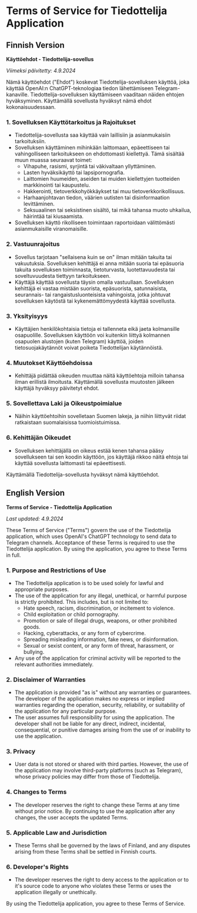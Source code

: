 # Terms of Service for Tiedottelija Application
## Finnish Version

**Käyttöehdot - Tiedottelija-sovellus**

*Viimeksi päivitetty: 4.9.2024*

Nämä käyttöehdot ("Ehdot") koskevat Tiedottelija-sovelluksen käyttöä, joka käyttää OpenAI:n ChatGPT-teknologiaa tiedon lähettämiseen Telegram-kanaville. Tiedottelija-sovelluksen käyttämiseen vaaditaan näiden ehtojen hyväksyminen. Käyttämällä sovellusta hyväksyt nämä ehdot kokonaisuudessaan.

### 1. Sovelluksen Käyttötarkoitus ja Rajoitukset
- Tiedottelija-sovellusta saa käyttää vain laillisiin ja asianmukaisiin tarkoituksiin.
- Sovelluksen käyttäminen mihinkään laittomaan, epäeettiseen tai vahingolliseen tarkoitukseen on ehdottomasti kiellettyä. Tämä sisältää muun muassa seuraavat toimet:
  - Vihapuhe, rasismi, syrjintä tai väkivaltaan yllyttäminen.
  - Lasten hyväksikäyttö tai lapsipornografia.
  - Laittomien huumeiden, aseiden tai muiden kiellettyjen tuotteiden markkinointi tai kaupustelu.
  - Hakkerointi, tietoverkkohyökkäykset tai muu tietoverkkorikollisuus.
  - Harhaanjohtavan tiedon, väärien uutisten tai disinformaation levittäminen.
  - Seksuaalinen tai seksistinen sisältö, tai mikä tahansa muoto uhkailua, häirintää tai kiusaamista.
- Sovelluksen käyttö rikolliseen toimintaan raportoidaan välittömästi asianmukaisille viranomaisille.

### 2. Vastuunrajoitus
- Sovellus tarjotaan "sellaisena kuin se on" ilman mitään takuita tai vakuutuksia. Sovelluksen kehittäjä ei anna mitään suoria tai epäsuoria takuita sovelluksen toiminnasta, tietoturvasta, luotettavuudesta tai soveltuvuudesta tiettyyn tarkoitukseen.
- Käyttäjä käyttää sovellusta täysin omalla vastuullaan. Sovelluksen kehittäjä ei vastaa mistään suorista, epäsuorista, satunnaisista, seurannais- tai rangaistusluonteisista vahingoista, jotka johtuvat sovelluksen käytöstä tai kykenemättömyydestä käyttää sovellusta.

### 3. Yksityisyys
- Käyttäjien henkilökohtaisia tietoja ei tallenneta eikä jaeta kolmansille osapuolille. Sovelluksen käyttöön voi kuitenkin liittyä kolmannen osapuolen alustojen (kuten Telegram) käyttöä, joiden tietosuojakäytännöt voivat poiketa Tiedottelijan käytännöistä.

### 4. Muutokset Käyttöehdoissa
- Kehittäjä pidättää oikeuden muuttaa näitä käyttöehtoja milloin tahansa ilman erillistä ilmoitusta. Käyttämällä sovellusta muutosten jälkeen käyttäjä hyväksyy päivitetyt ehdot.

### 5. Sovellettava Laki ja Oikeustpoimialue
- Näihin käyttöehtoihin sovelletaan Suomen lakeja, ja niihin liittyvät riidat ratkaistaan suomalaisissa tuomioistuimissa.

### 6. Kehittäjän Oikeudet
- Sovelluksen kehittäjällä on oikeus estää kenen tahansa pääsy sovellukseen tai sen koodin käyttöön, jos käyttäjä rikkoo näitä ehtoja tai käyttää sovellusta laittomasti tai epäeettisesti.

Käyttämällä Tiedottelija-sovellusta hyväksyt nämä käyttöehdot.



## English Version

**Terms of Service - Tiedottelija Application**

*Last updated: 4.9.2024*

These Terms of Service ("Terms") govern the use of the Tiedottelija application, which uses OpenAI's ChatGPT technology to send data to Telegram channels. Acceptance of these Terms is required to use the Tiedottelija application. By using the application, you agree to these Terms in full.

### 1. Purpose and Restrictions of Use
- The Tiedottelija application is to be used solely for lawful and appropriate purposes.
- The use of the application for any illegal, unethical, or harmful purpose is strictly prohibited. This includes, but is not limited to:
  - Hate speech, racism, discrimination, or incitement to violence.
  - Child exploitation or child pornography.
  - Promotion or sale of illegal drugs, weapons, or other prohibited goods.
  - Hacking, cyberattacks, or any form of cybercrime.
  - Spreading misleading information, fake news, or disinformation.
  - Sexual or sexist content, or any form of threat, harassment, or bullying.
- Any use of the application for criminal activity will be reported to the relevant authorities immediately.

### 2. Disclaimer of Warranties
- The application is provided "as is" without any warranties or guarantees. The developer of the application makes no express or implied warranties regarding the operation, security, reliability, or suitability of the application for any particular purpose.
- The user assumes full responsibility for using the application. The developer shall not be liable for any direct, indirect, incidental, consequential, or punitive damages arising from the use of or inability to use the application.

### 3. Privacy
- User data is not stored or shared with third parties. However, the use of the application may involve third-party platforms (such as Telegram), whose privacy policies may differ from those of Tiedottelija.

### 4. Changes to Terms
- The developer reserves the right to change these Terms at any time without prior notice. By continuing to use the application after any changes, the user accepts the updated Terms.

### 5. Applicable Law and Jurisdiction
- These Terms shall be governed by the laws of Finland, and any disputes arising from these Terms shall be settled in Finnish courts.

### 6. Developer's Rights
- The developer reserves the right to deny access to the application or to it's source code to anyone who violates these Terms or uses the application illegally or unethically.

By using the Tiedottelija application, you agree to these Terms of Service.
